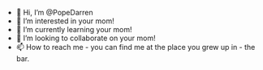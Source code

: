 - 👋 Hi, I’m @PopeDarren
- 👀 I’m interested in your mom!
- 🌱 I’m currently learning your mom!
- 💞️ I’m looking to collaborate on your mom!
- 📫 How to reach me - you can find me at the place you grew up in - the bar.

<!---
PopeDarren/PopeDarren is a ✨ special ✨ repository because its `README.md` (this file) appears on your GitHub profile.
You can click the Preview link to take a look at your changes.
--->
